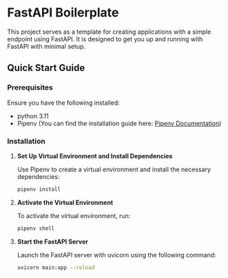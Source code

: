# FastAPI Boilerplate

This project serves as a template for creating applications with a simple endpoint using FastAPI. It is designed to get you up and running with FastAPI with minimal setup.

## Quick Start Guide

### Prerequisites

Ensure you have the following installed:

- python 3.11
- Pipenv (You can find the installation guide here: [Pipenv Documentation](https://pipenv-fork.readthedocs.io/en/latest/))

### Installation

1. **Set Up Virtual Environment and Install Dependencies**

   Use Pipenv to create a virtual environment and install the necessary dependencies:

   ```bash
   pipenv install
   ```

2. **Activate the Virtual Environment**

   To activate the virtual environment, run:

   ```bash
   pipenv shell
   ```

3. **Start the FastAPI Server**

   Launch the FastAPI server with uvicorn using the following command:

   ```bash
   uvicorn main:app --reload
   ```